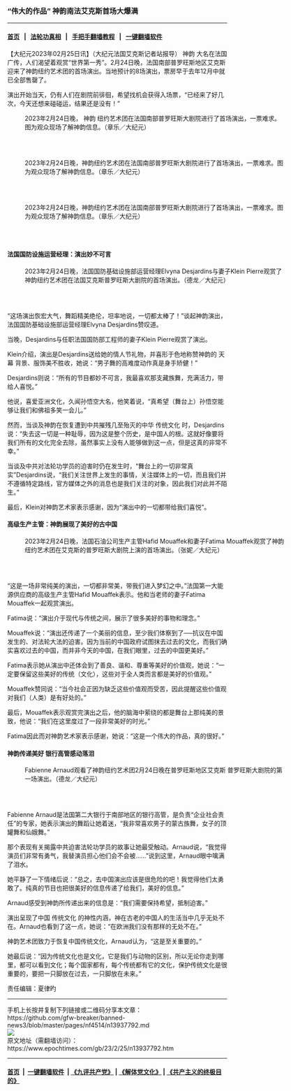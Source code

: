 ### “伟大的作品” 神韵南法艾克斯首场大爆满
------------------------

#### [首页](https://github.com/gfw-breaker/banned-news3/blob/master/README.md) &nbsp;&nbsp;|&nbsp;&nbsp; [法轮功真相](https://github.com/begood0513/basic/blob/master/README.md)  &nbsp;&nbsp;|&nbsp;&nbsp; [手把手翻墙教程](https://github.com/gfw-breaker/guides/wiki)  &nbsp;&nbsp;|&nbsp;&nbsp; [一键翻墙软件](https://github.com/gfw-breaker/nogfw/blob/master/README.md)  



<div><p>
 【大纪元2023年02月25日讯】（大纪元法国艾克斯记者站报导）
 <ok href="https://www.epochtimes.com/gb/tag/%E7%A5%9E%E9%9F%B5.html">
  神韵
 </ok>
 大名在法国广传，人们渴望着观赏“世界第一秀”。2月24日晚，法国南部普罗旺斯地区艾克斯迎来了神韵纽约艺术团的首场演出。当地预计的8场演出，票房早于去年12月中就已全部售罄了。
</p>
<p>
 演出开始当天，仍有人们在剧院前徘徊，希望找机会获得入场票，“已经来了好几次，今天还想来碰碰运，结果还是没有！”
</p>
<figure aria-describedby="caption-attachment-13937802" class="wp-caption aligncenter" id="attachment_13937802" style="width: 600px">
 <ok href="https://i.epochtimes.com/assets/uploads/2023/02/id13937802-230224185703100101.jpg" target="_blank">
  <img alt="" class="size-large wp-image-13937802" src="https://i.epochtimes.com/assets/uploads/2023/02/id13937802-230224185703100101-600x400.jpg" title=""/>
 </ok>
 <br/><figcaption class="wp-caption-text" id="caption-attachment-13937802">
  2023年2月24日晚，
  <ok href="https://www.epochtimes.com/gb/tag/%E7%A5%9E%E9%9F%B5.html">
   神韵
  </ok>
  纽约艺术团在法国南部普罗旺斯大剧院进行了首场演出，一票难求。图为观众现场了解神韵信息。（章乐／大纪元）
 </figcaption><br/>
</figure><br/>
<figure aria-describedby="caption-attachment-13937805" class="wp-caption aligncenter" id="attachment_13937805" style="width: 600px">
 <ok href="https://i.epochtimes.com/assets/uploads/2023/02/id13937805-230224185707100101.jpg" target="_blank">
  <img alt="" class="size-large wp-image-13937805" src="https://i.epochtimes.com/assets/uploads/2023/02/id13937805-230224185707100101-600x400.jpg" title=""/>
 </ok>
 <br/><figcaption class="wp-caption-text" id="caption-attachment-13937805">
  2023年2月24日晚，神韵纽约艺术团在法国南部普罗旺斯大剧院进行了首场演出，一票难求。图为观众现场了解神韵信息。（章乐／大纪元）
 </figcaption><br/>
</figure><br/>
<figure aria-describedby="caption-attachment-13937806" class="wp-caption aligncenter" id="attachment_13937806" style="width: 600px">
 <ok href="https://i.epochtimes.com/assets/uploads/2023/02/id13937806-230224185659100101.jpg" target="_blank">
  <img alt="" class="size-large wp-image-13937806" src="https://i.epochtimes.com/assets/uploads/2023/02/id13937806-230224185659100101-600x400.jpg" title=""/>
 </ok>
 <br/><figcaption class="wp-caption-text" id="caption-attachment-13937806">
  2023年2月24日晚，神韵纽约艺术团在法国南部普罗旺斯大剧院进行了首场演出，一票难求。图为观众现场了解神韵信息。（章乐／大纪元）
 </figcaption><br/>
</figure><br/>
<h4>
 法国国防设施运营经理：演出妙不可言
</h4>
<figure aria-describedby="caption-attachment-13937811" class="wp-caption aligncenter" id="attachment_13937811" style="width: 600px">
 <ok href="https://i.epochtimes.com/assets/uploads/2023/02/id13937811-230224180221100101.jpg" target="_blank">
  <img alt="" class="size-large wp-image-13937811" src="https://i.epochtimes.com/assets/uploads/2023/02/id13937811-230224180221100101-600x400.jpg" title=""/>
 </ok>
 <br/><figcaption class="wp-caption-text" id="caption-attachment-13937811">
  2023年2月24日晚，法国国防基础设施部运营经理Elvyna Desjardins与妻子Klein Pierre观赏了神韵纽约艺术团在法国艾克斯普罗旺斯大剧院的首场演出。（德龙／大纪元）
 </figcaption><br/>
</figure><br/>
<p>
 “这场演出恢宏大气，舞蹈精美绝伦，坦率地说，一切都太棒了！”谈起神韵演出，法国国防基础设施部运营经理Elvyna Desjardins赞叹道。
</p>
<p>
 当晚，Desjardins与任职法国国防部工程师的妻子Klein Pierre观赏了演出。
</p>
<p>
 Klein介绍，演出是Desjardins送给她的情人节礼物，并喜形于色地称赞神韵的
 <ok href="https://www.epochtimes.com/gb/tag/%E5%A4%A9%E5%B9%95.html">
  天幕
 </ok>
 背景、服饰美不胜收，她说：“男子舞的高难度动作真是身手矫健！”
</p>
<p>
 Desjardins则说：“所有的节目都妙不可言，我最喜欢那支藏族舞，充满活力，带给人喜悦。”
</p>
<p>
 他说，喜爱亚洲文化，久闻孙悟空大名，他笑着说，“真希望（舞台上）孙悟空能够让我们和佛祖多笑一会儿。”
</p>
<p>
 然而，当谈及神韵在恢复遭到中共摧残几至殆灭的中华
 <ok href="https://www.epochtimes.com/gb/tag/%E4%BC%A0%E7%BB%9F%E6%96%87%E5%8C%96.html">
  传统文化
 </ok>
 时，Desjardins说：“失去这一切是一种耻辱，因为这是整个历史，是中国人的根。这就好像要将我们所有的文化完全去除，虽然事实上没有人能够做到这一点，但是这真的非常不幸。”
</p>
<p>
 当谈及中共对法轮功学员的迫害时仍在发生时，“舞台上的一切非常真实”Desjardins说，“我们关注世界上发生的事情，关注媒体上的一切，而且我们并不遵循特定路线，官方媒体之外的消息也是我们关注的对象，因此我们对此并不陌生。”
</p>
<p>
 最后，Klein对神韵艺术家表示感谢，因为“演出中的一切都带给我们喜悦”。
</p>
<h4>
 高级生产主管：神韵展现了美好的古中国
</h4>
<figure aria-describedby="caption-attachment-13937813" class="wp-caption aligncenter" id="attachment_13937813" style="width: 600px">
 <ok href="https://i.epochtimes.com/assets/uploads/2023/02/id13937813-230224180200100101.jpg" target="_blank">
  <img alt="" class="size-large wp-image-13937813" src="https://i.epochtimes.com/assets/uploads/2023/02/id13937813-230224180200100101-600x400.jpg" title=""/>
 </ok>
 <br/><figcaption class="wp-caption-text" id="caption-attachment-13937813">
  2023年2月24日晚，法国石油公司生产主管Hafid Mouaffek和妻子Fatima Mouaffek观赏了神韵纽约艺术团在艾克斯的普罗旺斯大剧院上演的首场演出。（张妮／大纪元）
 </figcaption><br/>
</figure><br/>
<p>
 “这是一场非常纯美的演出，一切都非常美，带我们进入梦幻之中。”法国第一大能源供应商的高级生产主管Hafid Mouaffek表示。他和当老师的妻子Fatima Mouaffek一起观赏演出。
</p>
<p>
 Fatima说：“演出介于现代与传统之间，展示了很多美好的事物和理念。”
</p>
<p>
 Mouaffek说：“演出还传递了一个美丽的信息，至少我们体察到了──抗议在中国发生的、对法轮大法的迫害。因为当前的中国政府试图抹去过去的文化，而我们确实喜欢过去的中国，而并非今天的中国，在我们眼里，过去的中国更美好。”
</p>
<p>
 Fatima表示她从演出中还体会到了善良、谐和、尊重等美好的价值观，她说：“一定要保留这些美好的传统（文化），这些对于全人类而言都是美好的价值观。”
</p>
<p>
 Mouaffek赞同说：“当今社会正因为缺乏这些价值观而受苦，因此提醒这些价值观对我们（人类）是有好处的。”
</p>
<p>
 最后，Mouaffek表示观赏完演出之后，他的脑海中萦绕的都是舞台上那纯美的景致，他说：“我们在这里度过了一段非常美好的时光。”
</p>
<p>
 Fatima因此而对神韵艺术家表示感谢，她说：“这是一个伟大的作品，真的很好。”
</p>
<h4>
 神韵传递美好 银行高管感动落泪
</h4>
<figure aria-describedby="caption-attachment-13937810" class="wp-caption aligncenter" id="attachment_13937810" style="width: 600px">
 <ok href="https://i.epochtimes.com/assets/uploads/2023/02/id13937810-230224180233100101.jpg" target="_blank">
  <img alt="" class="size-large wp-image-13937810" src="https://i.epochtimes.com/assets/uploads/2023/02/id13937810-230224180233100101-600x400.jpg" title=""/>
 </ok>
 <br/><figcaption class="wp-caption-text" id="caption-attachment-13937810">
  Fabienne Arnaud观看了神韵纽约艺术团2月24日晚在普罗旺斯地区艾克斯 普罗旺斯大剧院的第一场演出。（德龙／大纪元）
 </figcaption><br/>
</figure><br/>
<p>
 Fabienne Arnaud是法国第二大银行于南部地区的银行高管，是负责“企业社会责任”的专家，她表示演出的舞蹈让她着迷，“我非常喜欢男子的蒙古族舞，女子的顶罐舞和仙娥舞。”
</p>
<p>
 那个表现有关揭露中共迫害法轮功学员的故事让她最受触动。Arnaud说，“我觉得演员们非常有勇气，我替演员担心他们会不会被……”说到这里，Arnaud眼中噙满了泪水。
</p>
<p>
 她平静了一下情绪后说：“总之，去中国演出应该是很危险的吧！我觉得他们太勇敢了。纯真的节目也把很美好的信息传递了给我们，美好的信息。”
</p>
<p>
 Arnaud感受到神韵所传递出来的信息是：“我们需要保持希望，抵制迫害。”
</p>
<p>
 演出呈现了中国
 <ok href="https://www.epochtimes.com/gb/tag/%E4%BC%A0%E7%BB%9F%E6%96%87%E5%8C%96.html">
  传统文化
 </ok>
 的神性内涵，神在古老的中国人的生活当中几乎无处不在。Arnaud也看到了这一点，她说：“在欧洲我们没有那样的无处不在。”
</p>
<p>
 神韵艺术团致力于恢复中国传统文化，Arnaud认为，“这是至关重要的。”
</p>
<p>
 她最后说：“因为传统文化也是文化，它是我们与动物的区别，所以无论你走到哪里，都可以看到文化；每个国家都有，每个传统都有它的文化，保护传统文化是很重要的，要把一只脚放在过去，一只脚放在未来。”
</p>
<p>
 责任编辑：夏律旳
</p>
</div>
<hr/>
手机上长按并复制下列链接或二维码分享本文章：<br/>
https://github.com/gfw-breaker/banned-news3/blob/master/pages/nf4514/n13937792.md <br/>
<a href='https://github.com/gfw-breaker/banned-news3/blob/master/pages/nf4514/n13937792.md'><img src='https://github.com/gfw-breaker/banned-news3/blob/master/pages/nf4514/n13937792.md.png'/></a> <br/>
原文地址（需翻墙访问）：https://www.epochtimes.com/gb/23/2/25/n13937792.htm


------------------------
#### [首页](https://github.com/gfw-breaker/banned-news3/blob/master/README.md) &nbsp;|&nbsp; [一键翻墙软件](https://github.com/gfw-breaker/nogfw/blob/master/README.md) &nbsp;| [《九评共产党》](https://github.com/gfw-breaker/9ping.md/blob/master/README.md#九评之一评共产党是什么) | [《解体党文化》](https://github.com/gfw-breaker/jtdwh.md/blob/master/README.md) | [《共产主义的终极目的》](https://github.com/gfw-breaker/gczydzjmd.md/blob/master/README.md)


<img src='http://gfw-breaker.win/banned-news3/pages/nf4514/n13937792.md' width='0px' height='0px'/>